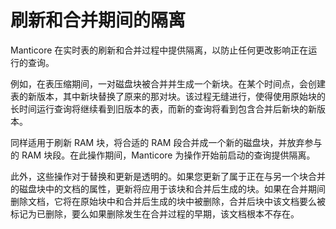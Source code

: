 # 刷新和合并期间的隔离

Manticore 在实时表的刷新和合并过程中提供隔离，以防止任何更改影响正在运行的查询。

例如，在表压缩期间，一对磁盘块被合并并生成一个新块。在某个时间点，会创建表的新版本，其中新块替换了原来的那对块。该过程无缝进行，使得使用原始块的长时间运行查询将继续看到旧版本的表，而新的查询将看到包含合并后新块的新版本。

同样适用于刷新 RAM 块，将合适的 RAM 段合并成一个新的磁盘块，并放弃参与的 RAM 块段。在此操作期间，Manticore 为操作开始前启动的查询提供隔离。

此外，这些操作对于替换和更新是透明的。如果您更新了属于正在与另一个块合并的磁盘块中的文档的属性，更新将应用于该块和合并后生成的块。如果在合并期间删除文档，它将在原始块中和合并后生成的块中被删除，合并后块中该文档要么被标记为已删除，要么如果删除发生在合并过程的早期，该文档根本不存在。
<!-- proofread -->

